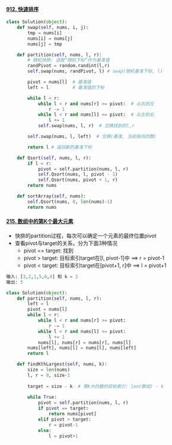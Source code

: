 #### [912. 快速排序](https://leetcode-cn.com/problems/sort-an-array/)

```python
class Solution(object):
    def swap(self, nums, i, j):
        tmp = nums[i]
        nums[i] = nums[j]
        nums[j] = tmp

    def partition(self, nums, l, r):
        # 随机快排: 选取“随机下标”作为基准值
        randPivot = random.randint(l,r)
        self.swap(nums, randPivot, l) # swap(随机基准下标, l)

        pivot = nums[l]  # 基准值
        left = l         # 基准值的下标

        while l < r:
            while l < r and nums[r] >= pivot:  # 从右到左
                r -= 1
            while l < r and nums[l] <= pivot:  # 从左到右
                l += 1
            self.swap(nums, l, r)  # 交换找到的l,r

        self.swap(nums, l, left)  # 交换(基准, 当前指向的数)

        return l # 返回新的基准下标

    def Qsort(self, nums, l, r):
        if l < r: 
            pivot = self.partition(nums, l, r)
            self.Qsort(nums, l, pivot - 1)
            self.Qsort(nums, pivot + 1, r)
        return nums

    def sortArray(self, nums):
        self.Qsort(nums, 0, len(nums)-1)
        return nums
```

#### [215. 数组中的第K个最大元素](https://leetcode-cn.com/problems/kth-largest-element-in-an-array/)

- 快排的partition过程，每次可以确定一个元素的最终位置pivot
- 查看pivot与target的关系，分为下面3种情况
  - pivot == target: 找到
  - pivot > target: 目标索引target在[l, pivot-1]中 ==> r = pivot-1
  - pivot < target: 目标索引target在[pivot+1, r]中 ==> l = pivot+1

```python
输入: [3,2,1,5,6,4] 和 k = 2
输出: 5
```

```python
class Solution(object):
    def partition(self, nums, l, r):
        left = l
        pivot = nums[l]
        while l < r:
            while l < r and nums[r] >= pivot:
                r -= 1
            while l < r and nums[l] <= pivot:
                l += 1
            nums[l], nums[r] = nums[r], nums[l]
        nums[left], nums[l] = nums[l], nums[left]
        return l

    def findKthLargest(self, nums, k):
        size = len(nums)
        l, r = 0, size-1
        
        target = size - k  # 第k大的数的目标索引: len(数组) - k
        
        while True:
            pivot = self.partition(nums, l, r)
            if pivot == target:
                return nums[pivot]
            elif pivot > target:
                r = pivot-1
            else:
                l = pivot+1
```



